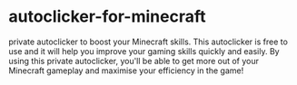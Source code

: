 # autoclicker-for-minecraft
private autoclicker to boost your Minecraft skills.
This autoclicker is free to use and it will help you improve your gaming skills quickly and easily. By using this private autoclicker, you'll be able to get more out of your Minecraft gameplay and maximise your efficiency in the game! 
